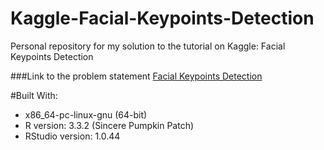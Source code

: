 # Kaggle-Facial-Keypoints-Detection
Personal repository for my solution to the tutorial on Kaggle: Facial Keypoints Detection

###Link to the problem statement
[Facial Keypoints Detection](https://www.kaggle.com/c/facial-keypoints-detection)


#Built With:
- x86_64-pc-linux-gnu (64-bit)
- R version: 3.3.2 (Sincere Pumpkin Patch)
- RStudio version: 1.0.44
